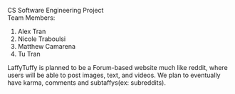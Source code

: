 CS Software Engineering Project<br>
Team Members:<br>
1. Alex Tran <br>
2. Nicole Traboulsi<br>
3. Matthew Camarena<br>
4. Tu Tran <br>


LaffyTuffy is planned to be a Forum-based website much like reddit, where users will be able to post images, text, and videos. 
We plan to eventually have karma, comments and subtaffys(ex: subreddits). 
